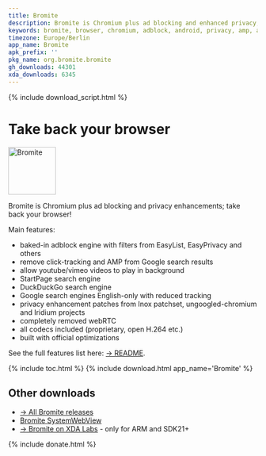 ```yaml
---
title: Bromite
description: Bromite is Chromium plus ad blocking and enhanced privacy; take back your browser
keywords: bromite, browser, chromium, adblock, android, privacy, amp, arm, arm64, 8.1, 8.0, 4.4, 5.0, 5.1, 6.0, 7.0, 7.1, kitkat, lollipop, marshmallow, nougat, oreo, aroma, super, stock, full, mini, micro, nano, pico, tvstock, background video
timezone: Europe/Berlin
app_name: Bromite
apk_prefix: ''
pkg_name: org.bromite.bromite
gh_downloads: 44301
xda_downloads: 6345
---
```

{% include download_script.html %}
# Take back your browser

<img title="Bromite - Take back your browser!" src="https://www.bromite.org/android-icon-192x192.png" width="96" alt="Bromite" />

Bromite is Chromium plus ad blocking and privacy enhancements; take back your browser!

Main features:
* baked-in adblock engine with filters from EasyList, EasyPrivacy and others
* remove click-tracking and AMP from Google search results
* allow youtube/vimeo videos to play in background
* StartPage search engine
* DuckDuckGo search engine
* Google search engines English-only with reduced tracking
* privacy enhancement patches from Inox patchset, ungoogled-chromium and Iridium projects
* completely removed webRTC
* all codecs included (proprietary, open H.264 etc.)
* built with official optimizations

See the full features list here: [&rarr; README](https://github.com/bromite/bromite/blob/master/README.md#features).

{% include toc.html %}
{% include download.html app_name='Bromite' %}

## Other downloads

* [&rarr; All Bromite releases](https://github.com/bromite/bromite/releases)
* [Bromite SystemWebView](/system_web_view)
* [&rarr; Bromite on XDA Labs](https://labs.xda-developers.com/store/app/org.bromite.bromite) - only for ARM and SDK21+
<!-- * [Chromium releases](/chromium) -->

{% include donate.html %}
